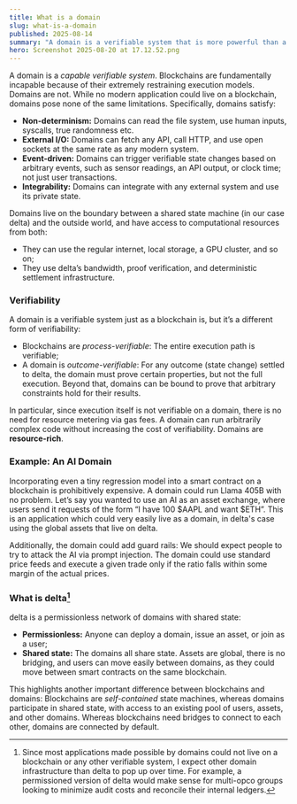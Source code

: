 ```yaml
---
title: What is a domain
slug: what-is-a-domain
published: 2025-08-14
summary: "A domain is a verifiable system that is more powerful than a blockchain"
hero: Screenshot 2025-08-20 at 17.12.52.png
---
```

A domain is a *capable verifiable system*. Blockchains are fundamentally incapable because of their extremely restraining execution models. Domains are not. While no modern application could live on a blockchain, domains pose none of the same limitations. Specifically, domains satisfy:

- **Non-determinism:** Domains can read the file system, use human inputs, syscalls, true randomness etc.
- **External I/O:** Domains can fetch any API, call HTTP, and use open sockets at the same rate as any modern system.
- **Event-driven:** Domains can trigger verifiable state changes based on arbitrary events, such as sensor readings, an API output, or clock time; not just user transactions.
- **Integrability:** Domains can integrate with any external system and use its private state.

Domains live on the boundary between a shared state machine (in our case delta) and the outside world, and have access to computational resources from both:

- They can use the regular internet, local storage, a GPU cluster, and so on;
- They use delta’s bandwidth, proof verification, and deterministic settlement infrastructure.

### Verifiability

A domain is a verifiable system just as a blockchain is, but it’s a different form of verifiability:

- Blockchains are *process-verifiable*: The entire execution path is verifiable;
- A domain is *outcome-verifiable*: For any outcome (state change) settled to delta, the domain must prove certain properties, but not the full execution. Beyond that, domains can be bound to prove that arbitrary constraints hold for their results.

In particular, since execution itself is not verifiable on a domain, there is no need for resource metering via gas fees. A domain can run arbitrarily complex code without increasing the cost of verifiability. Domains are **resource-rich**.

### Example: An AI Domain

Incorporating even a tiny regression model into a smart contract on a blockchain is prohibitively expensive. A domain could run Llama 405B with no problem. Let’s say you wanted to use an AI as an asset exchange, where users send it requests of the form “I have 100 $AAPL and want $ETH”. This is an application which could very easily live as a domain, in delta's case using the global assets that live on delta.

Additionally, the domain could add guard rails: We should expect people to try to attack the AI via prompt injection. The domain could use standard price feeds and execute a given trade only if the ratio falls within some margin of the actual prices.

### What is delta[^1]

delta is a permissionless network of domains with shared state:

- **Permissionless:** Anyone can deploy a domain, issue an asset, or join as a user;
- **Shared state:** The domains all share state. Assets are global, there is no bridging, and users can move easily between domains, as they could move between smart contracts on the same blockchain.

This highlights another important difference between blockchains and domains: Blockchains are *self-contained* state machines, whereas domains participate in shared state, with access to an existing pool of users, assets, and other domains. Whereas blockchains need bridges to connect to each other, domains are connected by default. 

[^1]: Since most applications made possible by domains could not live on a blockchain or any other verifiable system, I expect other domain infrastructure than delta to pop up over time. For example, a permissioned version of delta would make sense for multi-opco groups looking to minimize audit costs and reconcile their internal ledgers.